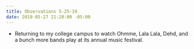 ```yaml
---
title: Observations 5-25-19
date: 2019-05-27 21:28:00 -05:00
---
```


- Returning to my college campus to watch Ohmme, Lala Lala, Dehd, and a bunch more bands play at its annual music festival.

